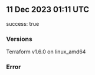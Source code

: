 ## 11 Dec 2023 01:11 UTC

success: true

### Versions

Terraform v1.6.0 on linux_amd64

### Error



